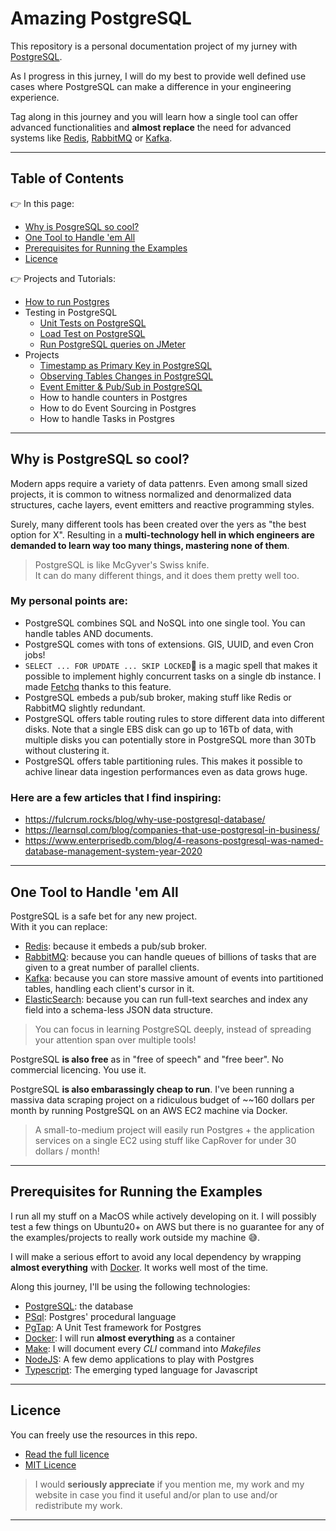 # Amazing PostgreSQL

This repository is a personal documentation project of my jurney with [PostgreSQL][postgres].

As I progress in this jurney, I will do my best to provide well defined use cases where PostgreSQL can make a difference in your engineering experience.

Tag along in this journey and you will learn how a single tool can offer advanced functionalities and **almost replace** the need for advanced systems like [Redis][redis], [RabbitMQ][rabbit] or [Kafka][kafka].

---

## Table of Contents

👉 In this page:

- [Why is PosgreSQL so cool?](#why-is-postgresql-so-cool)
- [One Tool to Handle 'em All](#one-tool-to-handle-em-all)
- [Prerequisites for Running the Examples](#prerequisites-for-running-the-examples)
- [Licence](#licence)

👉 Projects and Tutorials:

- [How to run Postgres](./setup/run-with-docker)
- Testing in PostgreSQL
  - [Unit Tests on PostgreSQL](./testing/unit-tests)
  - [Load Test on PostgreSQL](./testing/load-test)
  - [Run PostgreSQL queries on JMeter](./testing/jmeter/)
- Projects
  - [Timestamp as Primary Key in PostgreSQL](./projects/timestamp-as-primary-key-in-postgresql)
  - [Observing Tables Changes in PostgreSQL](./projects/observing-tables-changes-in-postgresql)
  - [Event Emitter & Pub/Sub in PostgreSQL](./projects/event-emitter-and-pub-sub-in-postgresql)
  - How to handle counters in Postgres
  - How to do Event Sourcing in Postgres
  - How to handle Tasks in Postgres

---

## Why is PostgreSQL so cool?

Modern apps require a variety of data pattenrs. Even among small sized projects, it is common to witness normalized and denormalized data structures, cache layers, event emitters and reactive programming styles.

Surely, many different tools has been created over the yers as "the best option for X". Resulting in a **multi-technology hell in which engineers are demanded to learn way too many things, mastering none of them**.

> PostgreSQL is like McGyver's Swiss knife.  
> It can do many different things, and it does them pretty well too.

### My personal points are:

- PostgreSQL combines SQL and NoSQL into one single tool. You can handle tables AND documents.
- PostgreSQL comes with tons of extensions. GIS, UUID, and even Cron jobs!
- `SELECT ... FOR UPDATE ... SKIP LOCKED` is a magic spell that makes it possible to implement highly concurrent tasks on a single db instance. I made [Fetchq](https://fetchq.com) thanks to this feature.
- PostgreSQL embeds a pub/sub broker, making stuff like Redis or RabbitMQ slightly redundant.
- PostgreSQL offers table routing rules to store different data into different disks. Note that a single EBS disk can go up to 16Tb of data, with multiple disks you can potentially store in PostgreSQL more than 30Tb without clustering it.
- PostgreSQL offers table partitioning rules. This makes it possible to achive linear data ingestion performances even as data grows huge.

### Here are a few articles that I find inspiring:

- https://fulcrum.rocks/blog/why-use-postgresql-database/
- https://learnsql.com/blog/companies-that-use-postgresql-in-business/
- https://www.enterprisedb.com/blog/4-reasons-postgresql-was-named-database-management-system-year-2020

---

## One Tool to Handle 'em All

PostgreSQL is a safe bet for any new project.  
With it you can replace:

- [Redis][redis]: because it embeds a pub/sub broker.
- [RabbitMQ][rabbit]: because you can handle queues of billions of tasks that are given to a great number of parallel clients.
- [Kafka][kafka]: because you can store massive amount of events into partitioned tables, handling each client's cursor in it.
- [ElasticSearch][elastic]: because you can run full-text searches and index any field into a schema-less JSON data structure.

> You can focus in learning PostgreSQL deeply, instead of spreading your attention span over multiple tools!

PostgreSQL **is also free** as in "free of speech" and "free beer". No commercial licencing. You use it.

PostgreSQL **is also embarassingly cheap to run**. I've been running a massiva data scraping project on a ridiculous budget of ~~160 dollars per month by running PostgreSQL on an AWS EC2 machine via Docker. 

> A small-to-medium project will easily run Postgres + the application services on a single EC2 using stuff like CapRover for under 30 dollars / month!

---

## Prerequisites for Running the Examples

I run all my stuff on a MacOS while actively developing on it. I will possibly test a few things on Ubuntu20+ on AWS but there is no guarantee for any of the examples/projects to really work outside my machine 😅.

I will make a serious effort to avoid any local dependency by wrapping **almost everything** with [Docker][docker]. It works well most of the time.

Along this journey, I'll be using the following technologies:

- [PostgreSQL][postgres]: the database
- [PSql][psql]: Postgres' procedural language
- [PgTap][pgtap]: A Unit Test framework for Postgres
- [Docker][docker]: I will run **almost everything** as a container
- [Make][make]: I will document every _CLI_ command into _Makefiles_
- [NodeJS][node]: A few demo applications to play with Postgres
- [Typescript][typescript]: The emerging typed language for Javascript

---

## Licence

You can freely use the resources in this repo.

- [Read the full licence](./LICENCE.md)
- [MIT Licence](https://opensource.org/licenses/MIT)

> I would **seriously appreciate** if you mention me, my work and my website in case you find it useful and/or plan to use and/or redistribute my work.

---

[postgres]: https://www.postgresql.org/
[docker]: https://www.docker.com/
[make]: https://www.gnu.org/software/make/manual/make.html
[pgtap]: https://pgtap.org/
[psql]: https://www.postgresql.org/docs/13/app-psql.html
[node]: https://nodejs.org
[typescript]: https://www.typescriptlang.org/
[redis]: https://
[rabbit]: https://
[kafka]: https://
[elastic]: https://